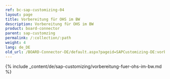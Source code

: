 ```yaml
---
ref: bc-sap-customizing-04
layout: page
title: Vorbereitung für OHS im BW
description: Vorbereitung für OHS im BW
product: board-connector
parent: sap-customzing
permalink: /:collection/:path
weight: 4
lang: de_DE
old_url: /BOARD-Connector-DE/default.aspx?pageid=SAPCustomizing-DE:vorbereitung-fuer-ohs-im-bw	
---
```


{% include _content/de/sap-customizing/vorbereitung-fuer-ohs-im-bw.md  %}